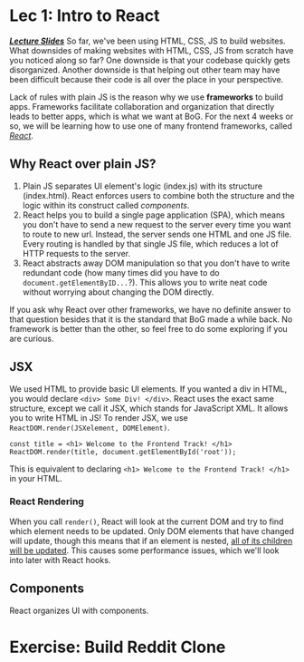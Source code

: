 # Lec 1: Intro to React
[***Lecture Slides***](https://docs.google.com/presentation/d/1yJxZqj1bRZkROWnlcb1EWopuu45v4XlhbQ3TOQjlq5s/edit?usp=sharing)
So far, we've been using HTML, CSS, JS to build websites. What downsides of making websites with HTML, CSS, JS from scratch have you noticed along so far? One downside is that your codebase quickly gets disorganized. Another downside is that helping out other team may have been difficult because their code is all over the place in your perspective.

Lack of rules with plain JS is the reason why we use **frameworks** to build apps. Frameworks facilitate collaboration and organization that directly leads to better apps, which is what we want at BoG. For the next 4 weeks or so, we will be learning how to use one of many frontend frameworks, called [*React*](https://reactjs.org/).

## Why React over plain JS?
1. Plain JS separates UI element's logic (index.js) with its structure (index.html). React enforces users to combine both the structure and the logic within its construct called *components*.
2. React helps you to build a single page application (SPA), which means you don't have to send a new request to the server every time you want to route to new url. Instead, the server sends one HTML and one JS file. Every routing is handled by that single JS file, which reduces a lot of HTTP requests to the server.
3. React abstracts away DOM manipulation so that you don't have to write redundant code (how many times did you have to do `document.getElementByID...`?). This allows you to write neat code without worrying about changing the DOM directly.

If you ask why React over other frameworks, we have no definite answer to that question besides that it is the standard that BoG made a while back. No framework is better than the other, so feel free to do some exploring if you are curious.

## JSX
We used HTML to provide basic UI elements. If you wanted a div in HTML, you would declare `<div> Some Div! </div>`. React uses the exact same structure, except we call it JSX, which stands for JavaScript XML. It allows you to write HTML in JS! To render JSX, we use `ReactDOM.render(JSXelement, DOMElement)`.
```
const title = <h1> Welcome to the Frontend Track! </h1>
ReactDOM.render(title, document.getElementById('root'));
```
This is equivalent to declaring `<h1> Welcome to the Frontend Track! </h1>` in your HTML.

### React Rendering
When you call `render()`, React will look at the current DOM and try to find which element needs to be updated. Only DOM elements that have changed will update, though this means that if an element is nested, [all of its children will be updated](https://alexsidorenko.com/blog/react-render-always-rerenders/). This causes some performance issues, which we'll look into later with React hooks.

## Components
React organizes UI with components. 

# Exercise: Build Reddit Clone
